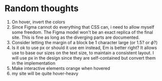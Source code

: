 # Random thoughts

1. On hover, invert the colors
2. Since Figma cannot do everything that CSS can, i need to allow myself some freedom. The Figma model won't be an exact replica of the final site. This is fine as long as the diverging parts are documented.
3. Consider letting the margin of a block be 1 character large (or 1.5? or $\phi$?)
4. Is it ok to use px or should it use em instead, Em is better right? It allows use to base our sizes on the text size, to maintain a consistent layout. I will use px in the design since they are self-contained but convert them in the implementation
5. Make interactive elements orange when hovered
6. my site will be quite hover-heavy
